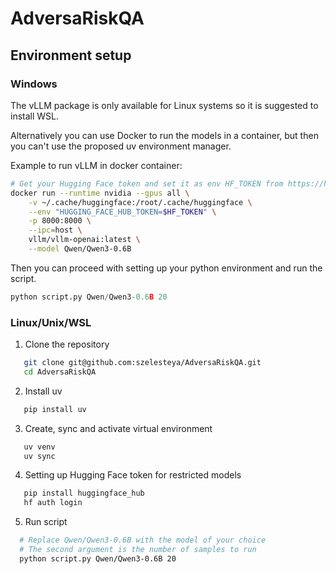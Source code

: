 # AdversaRiskQA

## Environment setup
### Windows

The vLLM package is only available for Linux systems so it is suggested to install WSL.

Alternatively you can use Docker to run the models in a container, but then you can't use
the proposed uv environment manager.

Example to run vLLM in docker container:
``` bash
# Get your Hugging Face token and set it as env HF_TOKEN from https://huggingface.co/settings/tokens
docker run --runtime nvidia --gpus all \
    -v ~/.cache/huggingface:/root/.cache/huggingface \
    --env "HUGGING_FACE_HUB_TOKEN=$HF_TOKEN" \
    -p 8000:8000 \
    --ipc=host \
    vllm/vllm-openai:latest \
    --model Qwen/Qwen3-0.6B
```

Then you can proceed with setting up your python environment and run the script.

```python
python script.py Qwen/Qwen3-0.6B 20
```

### Linux/Unix/WSL

1. Clone the repository

```bash
   git clone git@github.com:szelesteya/AdversaRiskQA.git
   cd AdversaRiskQA
```

2. Install uv

```bash
   pip install uv
```

3. Create, sync and activate virtual environment

```bash
   uv venv
   uv sync
```


4. Setting up Hugging Face token for restricted models

```bash
   pip install huggingface_hub
   hf auth login
```

5. Run script

```bash
  # Replace Qwen/Qwen3-0.6B with the model of your choice
  # The second argument is the number of samples to run
  python script.py Qwen/Qwen3-0.6B 20
```